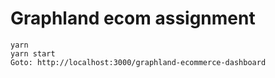 # Graphland ecom assignment


```
yarn
yarn start
Goto: http://localhost:3000/graphland-ecommerce-dashboard
```
